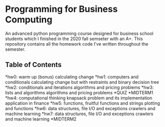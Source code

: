 # Programming for Business Computing
An advanced python programming course designed for business school students which I finished in the 2020 fall semseter with an A+.
This repository contains all the homework code I've written throughout the semester.
## Table of Contents
*hw0: warm up (bonus)
calculating change
*hw1: computers and conditionals
calculating change but with restraints and binary decision tree
*hw2: conditionals and iterations
algorithms and pricing problems
*hw3: lists and algorithms
algorithms and pricing problems
*QUIZ
*MIDTERM1
*hw4: computational thinking
knapsack problem and its implementation application in finance
*hw5: functions, fruitful functions and strings
plotting and functions
*hw6: data structures, file I/O and exceptions
crawlers and machine learning
*hw7: data structures, file I/O and exceptions
crawlers and machine learning
*MIDTERM2
